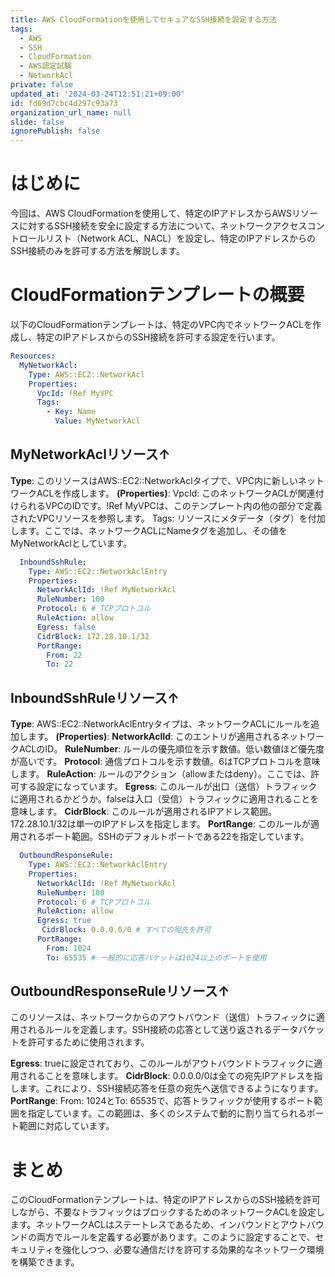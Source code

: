 ```yaml
---
title: AWS CloudFormationを使用してセキュアなSSH接続を設定する方法
tags:
  - AWS
  - SSH
  - CloudFormation
  - AWS認定試験
  - NetworkAcl
private: false
updated_at: '2024-03-24T12:51:21+09:00'
id: fd69d7cbc4d297c93a73
organization_url_name: null
slide: false
ignorePublish: false
---
```

# はじめに
今回は、AWS CloudFormationを使用して、特定のIPアドレスからAWSリソースに対するSSH接続を安全に設定する方法について、ネットワークアクセスコントロールリスト（Network ACL、NACL）を設定し、特定のIPアドレスからのSSH接続のみを許可する方法を解説します。

# CloudFormationテンプレートの概要
以下のCloudFormationテンプレートは、特定のVPC内でネットワークACLを作成し、特定のIPアドレスからのSSH接続を許可する設定を行います。

```yaml
Resources:
  MyNetworkAcl:
    Type: AWS::EC2::NetworkAcl
    Properties:
      VpcId: !Ref MyVPC
      Tags:
        - Key: Name
          Value: MyNetworkAcl
```
## MyNetworkAclリソース↑
**Type**: このリソースはAWS::EC2::NetworkAclタイプで、VPC内に新しいネットワークACLを作成します。
**(Properties)**:
VpcId: このネットワークACLが関連付けられるVPCのIDです。!Ref MyVPCは、このテンプレート内の他の部分で定義されたVPCリソースを参照します。
Tags: リソースにメタデータ（タグ）を付加します。ここでは、ネットワークACLにNameタグを追加し、その値をMyNetworkAclとしています。
```yaml
  InboundSshRule:
    Type: AWS::EC2::NetworkAclEntry
    Properties:
      NetworkAclId: !Ref MyNetworkAcl
      RuleNumber: 100
      Protocol: 6 # TCPプロトコル
      RuleAction: allow
      Egress: false
      CidrBlock: 172.28.10.1/32
      PortRange:
        From: 22
        To: 22
```
## InboundSshRuleリソース↑
**Type**: AWS::EC2::NetworkAclEntryタイプは、ネットワークACLにルールを追加します。
**(Properties)**:
**NetworkAclId**: このエントリが適用されるネットワークACLのID。
**RuleNumber**: ルールの優先順位を示す数値。低い数値ほど優先度が高いです。
**Protocol**: 通信プロトコルを示す数値。6はTCPプロトコルを意味します。
**RuleAction**: ルールのアクション（allowまたはdeny）。ここでは、許可する設定になっています。
**Egress**: このルールが出口（送信）トラフィックに適用されるかどうか。falseは入口（受信）トラフィックに適用されることを意味します。
**CidrBlock**: このルールが適用されるIPアドレス範囲。172.28.10.1/32は単一のIPアドレスを指定します。
**PortRange**: このルールが適用されるポート範囲。SSHのデフォルトポートである22を指定しています。

```yaml
  OutboundResponseRule:
    Type: AWS::EC2::NetworkAclEntry
    Properties:
      NetworkAclId: !Ref MyNetworkAcl
      RuleNumber: 100
      Protocol: 6 # TCPプロトコル
      RuleAction: allow
      Egress: true
       CidrBlock: 0.0.0.0/0 # すべての宛先を許可
      PortRange:
        From: 1024
        To: 65535 # 一般的に応答パケットは1024以上のポートを使用
```
## OutboundResponseRuleリソース↑
このリソースは、ネットワークからのアウトバウンド（送信）トラフィックに適用されるルールを定義します。SSH接続の応答として送り返されるデータパケットを許可するために使用されます。

**Egress**: trueに設定されており、このルールがアウトバウンドトラフィックに適用されることを意味します。
**CidrBlock**: 0.0.0.0/0は全ての宛先IPアドレスを指します。これにより、SSH接続応答を任意の宛先へ送信できるようになります。
**PortRange**: From: 1024とTo: 65535で、応答トラフィックが使用するポート範囲を指定しています。この範囲は、多くのシステムで動的に割り当てられるポート範囲に対応しています。
# まとめ
このCloudFormationテンプレートは、特定のIPアドレスからのSSH接続を許可しながら、不要なトラフィックはブロックするためのネットワークACLを設定します。ネットワークACLはステートレスであるため、インバウンドとアウトバウンドの両方でルールを定義する必要があります。このように設定することで、セキュリティを強化しつつ、必要な通信だけを許可する効果的なネットワーク環境を構築できます。
